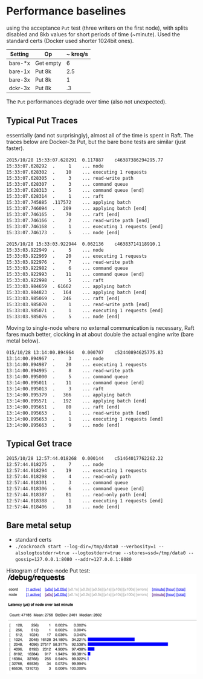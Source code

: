 # Performance baselines

using the acceptance `Put` test (three writers on the first node), with splits disabled and 8kb values for short periods of time (~minute). Used the standard certs (Docker used shorter 1024bit ones).

| Setting | Op           | ~ kreq/s |
|---------|--------------|---------|
| bare-*x | Get empty    | 6       |
| bare-1x | Put 8k       | 2.5     |
| bare-3x | Put 8k       | 1       |
| dckr-3x | Put 8k       | .3      |

The `Put` performances degrade over time (also not unexpected).

## Typical Put Traces

essentially (and not surprisingly), almost all of the time is spent in Raft. The traces below are Docker-3x Put, but the bare bone tests are similar (just faster).

```
2015/10/28 15:33:07.628291	0.117887	c46387386294295.77
15:33:07.628292	 .     1	... node
15:33:07.628302	 .    10	... executing 1 requests
15:33:07.628305	 .     3	... read-write path
15:33:07.628307	 .     3	... command queue
15:33:07.628313	 .     5	... command queue [end]
15:33:07.628314	 .     1	... raft
15:33:07.745885	 .117572	... applying batch
15:33:07.746094	 .   209	... applying batch [end]
15:33:07.746165	 .    70	... raft [end]
15:33:07.746166	 .     2	... read-write path [end]
15:33:07.746168	 .     1	... executing 1 requests [end]
15:33:07.746173	 .     5	... node [end]
```
```
2015/10/28 15:33:03.922944	0.062136	c46383714118910.1
15:33:03.922949	 .     5	... node
15:33:03.922969	 .    20	... executing 1 requests
15:33:03.922976	 .     7	... read-write path
15:33:03.922982	 .     6	... command queue
15:33:03.922993	 .    11	... command queue [end]
15:33:03.922998	 .     5	... raft
15:33:03.984659	 . 61662	... applying batch
15:33:03.984823	 .   164	... applying batch [end]
15:33:03.985069	 .   246	... raft [end]
15:33:03.985070	 .     1	... read-write path [end]
15:33:03.985071	 .     1	... executing 1 requests [end]
15:33:03.985076	 .     5	... node [end]
```

Moving to single-node where no external communication is necessary, Raft fares
much better, clocking in at about double the actual engine write (bare metal
below).

```
015/10/28 13:14:00.894964	0.000707	c52440894625775.83
13:14:00.894967	 .     3	... node
13:14:00.894987	 .    20	... executing 1 requests
13:14:00.894995	 .     8	... read-write path
13:14:00.895000	 .     5	... command queue
13:14:00.895011	 .    11	... command queue [end]
13:14:00.895013	 .     3	... raft
13:14:00.895379	 .   366	... applying batch
13:14:00.895571	 .   192	... applying batch [end]
13:14:00.895651	 .    80	... raft [end]
13:14:00.895653	 .     1	... read-write path [end]
13:14:00.895653	 .     1	... executing 1 requests [end]
13:14:00.895663	 .     9	... node [end]
```

## Typical Get trace

```
2015/10/28 12:57:44.018268	0.000144	c51464017762262.22
12:57:44.018275	 .     7	... node
12:57:44.018294	 .    19	... executing 1 requests
12:57:44.018298	 .     4	... read-only path
12:57:44.018301	 .     3	... command queue
12:57:44.018306	 .     6	... command queue [end]
12:57:44.018387	 .    81	... read-only path [end]
12:57:44.018388	 .     1	... executing 1 requests [end]
12:57:44.018406	 .    18	... node [end]
```

## Bare metal setup

* standard certs
* `./cockroach start --log-dir=/tmp/data0 --verbosity=1 --alsologtostderr=true --logtostderr=true --stores=ssd=/tmp/data0 --gossip=127.0.0.1:8080 --addr=127.0.0.1:8080`

Histogram of three-node Put test:
![](./151028_3_put_trace_bare.png)

